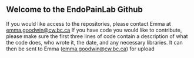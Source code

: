## Welcome to the EndoPainLab Github 

If you would like access to the repositories, please contact Emma at emma.goodwin@cw.bc.ca
If you have code you would like to contribute, please make sure the first three lines of code contain a description of what the code does, who wrote it, the date, and any necessary libraries. It can then be sent to Emma (emma.goodwin@cw.bc.ca) for upload
